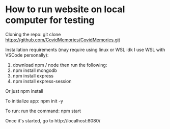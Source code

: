 # How to run website on local computer for testing

Cloning the repo:
git clone https://github.com/CovidMemories/CovidMemories.git

Installation requirements (may require using linux or WSL idk I use WSL with VSCode personally):
1. download npm / node
then run the following:
2. npm install mongodb
3. npm install express
4. npm install express-session

Or just npm install

To initialize app:
npm init -y

To run:
run the command:
npm start

Once it's started, go to
http://localhost:8080/
